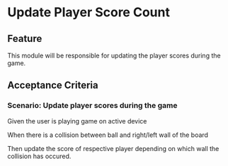 # Update Player Score Count

## Feature

This module will be responsible for updating the player scores during the game.

## Acceptance Criteria

### Scenario: Update player scores during the game

  Given the user is playing game on active device

  When there is a collision between ball and right/left wall of the board

  Then update the score of respective player depending on which wall
  the collision has occured.

